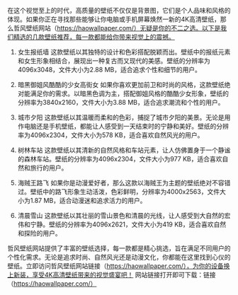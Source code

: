 在这个视觉至上的时代，高质量的壁纸不仅仅是背景图，它们是个人品味和风格的体现。如果你正在寻找那些能够让你电脑或手机屏幕焕然一新的4K高清壁纸，那么哲风壁纸网站（https://haowallpaper.com/）无疑是你的不二之选。以下是我们精选的几款壁纸推荐，每一款都能给你带来视觉上的震撼。

1. 女生报纸墙
这款壁纸以其独特的设计和色彩搭配脱颖而出。壁纸中的报纸元素和女生形象相结合，展现出一种复古而又现代的美感。壁纸的分辨率为4096x3048，文件大小为2.88 MB，适合追求个性和细节的用户。

2. 暗黑御姐风酷酷的少女高街女
如果你喜欢更加前卫和时尚的风格，这款壁纸绝对能满足你的需求。以暗黑色调为主，搭配御姐风格的酷酷少女形象，壁纸的分辨率为3840x2160，文件大小为3.88 MB，适合追求潮流和个性的用户。

3. 城市夕阳
这款壁纸以其温暖而柔和的色彩，捕捉了城市夕阳的美景。无论是用作电脑还是手机壁纸，都能让人感受到一天结束时的宁静和美好。壁纸的分辨率为4096x2304，文件大小为578 KB，适合喜欢自然风光的用户。

4. 树林车站
这款壁纸以其清新的自然风格和车站元素，让人仿佛置身于一个静谧的森林车站。壁纸的分辨率为4096x2304，文件大小为977 KB，适合喜欢自然和旅行的用户。

5. 海贼王路飞
如果你是动漫爱好者，那么这款以海贼王为主题的壁纸绝对不容错过。壁纸中的路飞形象生动活泼，色彩鲜明，分辨率为4000x2563，文件大小为1.87 MB，适合动漫迷和追求活力的用户。

6. 清晨雪山
这款壁纸以其壮丽的雪山景色和清晨的光线，让人感受到大自然的宏伟和宁静。壁纸的分辨率为4096x2621，文件大小为419 KB，适合喜欢自然和探险的用户。

哲风壁纸网站提供了丰富的壁纸选择，每一款都是精心挑选，旨在满足不同用户的个性化需求。无论是追求时尚、自然风光还是动漫文化，你都能在这里找到心仪的壁纸。立即访问哲风壁纸网站链接（https://haowallpaper.com/），为你的设备换上新装，享受4K高清壁纸带来的视觉盛宴吧！
网站链接打开即可下载：链接（https://haowallpaper.com/）